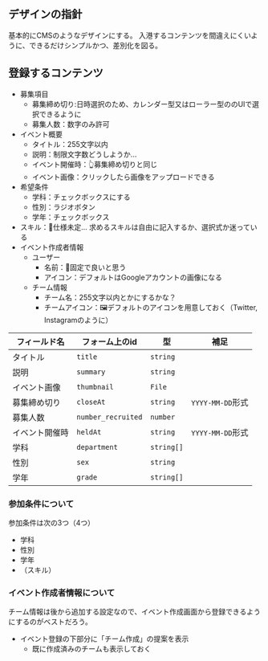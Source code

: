 ## デザインの指針
基本的にCMSのようなデザインにする。
入港するコンテンツを間違えにくいように、できるだけシンプルかつ、差別化を図る。

## 登録するコンテンツ
- 募集項目
  - 募集締め切り:日時選択のため、カレンダー型又はローラー型ののUIで選択できるように
  - 募集人数：数字のみ許可
- イベント概要
  - タイトル：255文字以内
  - 説明：制限文字数どうしようか...
  - イベント開催時：👆募集締め切りと同じ
  - イベント画像：クリックしたら画像をアップロードできる
- 希望条件
  - 学科：チェックボックスにする
  - 性別：ラジオボタン
  - 学年：チェックボックス
- スキル：🚧仕様未定... 求めるスキルは自由に記入するか、選択式か迷っている
- イベント作成者情報
  - ユーザー
    - 名前：📌固定で良いと思う
    - アイコン：デフォルトはGoogleアカウントの画像になる
  - チーム情報
    - チーム名：255文字以内とかにするかな？
    - チームアイコン：🖼️デフォルトのアイコンを用意しておく（Twitter, Instagramのように）

| フィールド名   | フォーム上のid     | 型         | 補足             |
| -------------- | ------------------ | ---------- | ---------------- |
| タイトル       | `title`            | `string`   |                  |
| 説明           | `summary`          | `string`   |                  |
| イベント画像   | `thumbnail`        | `File`     |                  |
| 募集締め切り   | `closeAt`          | `string`   | `YYYY-MM-DD`形式 |
| 募集人数       | `number_recruited` | `number`   |                  |
| イベント開催時 | `heldAt`           | `string`   | `YYYY-MM-DD`形式 |
| 学科           | `department`       | `string[]` |                  |
| 性別           | `sex`              | `string`   |                  |
| 学年           | `grade`            | `string[]` |                  |

### 参加条件について
参加条件は次の3つ（4つ）
- 学科
- 性別
- 学年
- （スキル）

### イベント作成者情報について
チーム情報は後から追加する設定なので、イベント作成画面から登録できるようにするのがベストだろう。

- イベント登録の下部分に「チーム作成」の提案を表示
  - 既に作成済みのチームも表示しておく
